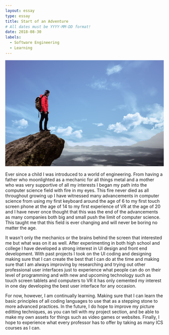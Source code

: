```yaml
---
layout: essay
type: essay
title: Start of an Adventure
# All dates must be YYYY-MM-DD format!
date: 2018-08-30
labels:
  - Software Engineering
  - Learning
---
```


<img class="ui tiny left circular floated image" src="../images/adventure.jpeg">

Ever since a child I was introduced to a world of engineering. From having a father who moonlighted as a mechanic for all things metal and a mother who was very supportive of all my interests I began my path into the computer science field with fire in my eyes. This fire never died as all throughout growing up I have witnessed many advancements in computer science from using my first keyboard around the age of 6 to my first touch screen phone at the age of 14 to my first experience of VR at the age of 20 and I have never once thought that this was the end of the advancements as many companies both big and small push the limit of computer science. This taught me that this field is ever changing and will never be boring no matter the age. 

It wasn't only the mechanics or the brains behind the screen that interested me but what was on it as well. After experimenting in both high school and college I have developed a strong interest in UI design and front end development. With past projects I took on the UI coding and designing making sure that I can create the best that I can do at the time and making sure that I am always improving by researching and trying out other professional user interfaces just to experience what people can do on their level of programming and with new and upcoming technology such as touch screen tablets and computers to VR it has only cemented my interest in one day developing the best user interface for any occasion.

For now, however, I am continually learning. Making sure that I can learn the basic principles of all coding languages to use that as a stepping stone to more advanced practices. In the future, I do hope to improve my picture editting techniques, as you can tell with my project section, and be able to make my own assets for things such as video games or websites. Finally, I hope to experience what every professor has to offer by taking as many ICS courses as I can.

